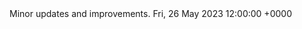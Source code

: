 <?xml version="1.0" encoding="utf-8"?>
<rss version="2.0" xmlns:sparkle="http://www.andymatuschak.org/xml-namespaces/sparkle">
    <channel>
        <title>eBixi</title>
        <item>
            <title>Version 1.6.24</title>
            <description>Minor updates and improvements.</description>
            <pubDate>Fri, 26 May 2023 12:00:00 +0000</pubDate>
            <enclosure url="https://play.google.com/store/apps/details?id=com.ebixi.ebiximobile" sparkle:version="1.6.25" sparkle:os="android" />
            <enclosure url="https://apps.apple.com/us/app/ebixi/id1670057128" sparkle:version="1.6.25" sparkle:os="ios" />
        </item>
    </channel>
</rss>
